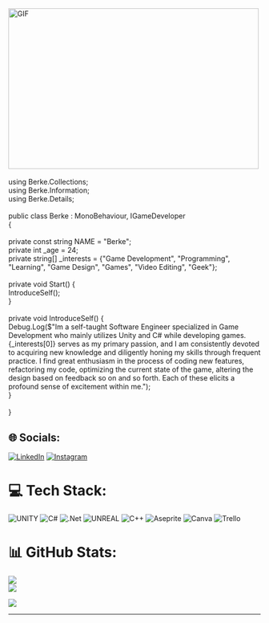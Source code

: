 ##
<img align="top" align ="middle" alt="GIF" src="https://i.giphy.com/media/YQGTMkgCZpOpdnNX5R/giphy.webp"  width="500" height="320" /><br><br>using Berke.Collections;    <br>using Berke.Information;     <br>using Berke.Details;<br><br>public class Berke : MonoBehaviour, IGameDeveloper                           <br>{    <br>                                                                       <br>  private const string NAME = "Berke";                                   <br>  private int _age = 24;                                    <br>  private string[] _interests = {"Game Development", "Programming", "Learning", "Game Design", "Games", "Video Editing", "Geek"};            <br>   <br>            private void Start() { <br> IntroduceSelf();  <br> } <br> <br> private void IntroduceSelf() {<br> Debug.Log($"Im a self-taught Software Engineer specialized in Game Development who mainly utilizes Unity and C# while developing games. {_interests[0]} serves as my primary passion, and I am consistently devoted to acquiring new knowledge and diligently honing my skills through frequent practice. I find great enthusiasm in the process of coding new features, refactoring my code, optimizing the current state of the game, altering the design based on feedback so on and so forth. Each of these elicits a profound sense of excitement within me."); <br> } <br> <br> }

## 🌐 Socials:
[![LinkedIn](https://img.shields.io/badge/LinkedIn-%230077B5.svg?logo=linkedin&logoColor=white)](https://linkedin.com/in/berkekonargocer) [![Instagram](https://img.shields.io/badge/Instagram-%23E4405F.svg?logo=Instagram&logoColor=white)](https://instagram.com/berkekonargocer) 

# 💻 Tech Stack:
![UNITY](https://img.shields.io/badge/Unity-%2320232a.svg?style=for-the-badge&logo=unity&logoColor=white) ![C#](https://img.shields.io/badge/c%23-%23239120.svg?style=for-the-badge&logo=c-sharp&logoColor=white) ![.Net](https://img.shields.io/badge/.NET-5C2D91?style=for-the-badge&logo=.net&logoColor=white) ![UNREAL](https://img.shields.io/badge/unreal-%2320232a.svg?style=for-the-badge&logo=unreal-engine&logoColor=white) ![C++](https://img.shields.io/badge/c++-%2300599C.svg?style=for-the-badge&logo=c%2B%2B&logoColor=white) ![Aseprite](https://img.shields.io/badge/Aseprite-FFFFFF?style=for-the-badge&logo=Aseprite&logoColor=#7D929E) ![Canva](https://img.shields.io/badge/Canva-%2300C4CC.svg?style=for-the-badge&logo=Canva&logoColor=white) ![Trello](https://img.shields.io/badge/Trello-%23026AA7.svg?style=for-the-badge&logo=Trello&logoColor=white)

# 📊 GitHub Stats:
![](https://github-readme-streak-stats.herokuapp.com/?user=berkekonargocer&theme=vision-friendly-dark&hide_border=false)<br/>
![](https://github-readme-stats-sigma-five.vercel.app/api/top-langs/?username=berkekonargocer&theme=vision-friendly-dark&hide_border=false&include_all_commits=false&count_private=true&layout=compact)

![](https://quotes-github-readme.vercel.app/api?type=horizontal&theme=radical)

---
